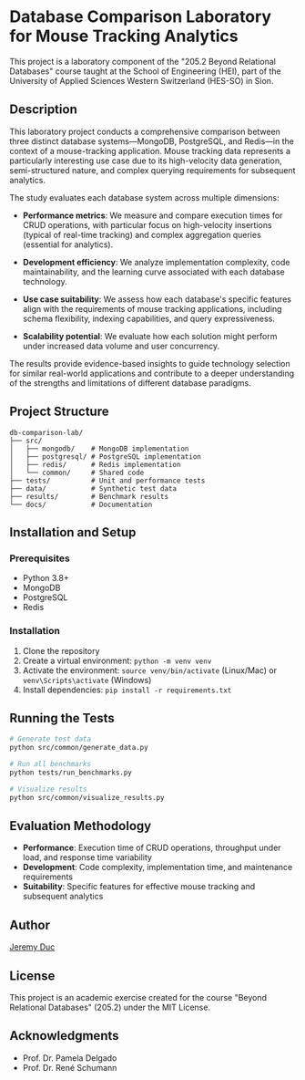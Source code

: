 # Database Comparison Laboratory for Mouse Tracking Analytics

This project is a laboratory component of the "205.2 Beyond Relational Databases" course taught at the School of Engineering (HEI), part of the University of Applied Sciences Western Switzerland (HES-SO) in Sion.

## Description

This laboratory project conducts a comprehensive comparison between three distinct database systems—MongoDB, PostgreSQL, and Redis—in the context of a mouse-tracking application. Mouse tracking data represents a particularly interesting use case due to its high-velocity data generation, semi-structured nature, and complex querying requirements for subsequent analytics.

The study evaluates each database system across multiple dimensions:

- **Performance metrics**: We measure and compare execution times for CRUD operations, with particular focus on high-velocity insertions (typical of real-time tracking) and complex aggregation queries (essential for analytics).
  
- **Development efficiency**: We analyze implementation complexity, code maintainability, and the learning curve associated with each database technology.

- **Use case suitability**: We assess how each database's specific features align with the requirements of mouse tracking applications, including schema flexibility, indexing capabilities, and query expressiveness.

- **Scalability potential**: We evaluate how each solution might perform under increased data volume and user concurrency.

The results provide evidence-based insights to guide technology selection for similar real-world applications and contribute to a deeper understanding of the strengths and limitations of different database paradigms.

## Project Structure
```
db-comparison-lab/
├── src/
│   ├── mongodb/    # MongoDB implementation
│   ├── postgresql/ # PostgreSQL implementation
│   ├── redis/      # Redis implementation
│   └── common/     # Shared code
├── tests/          # Unit and performance tests
├── data/           # Synthetic test data
├── results/        # Benchmark results
└── docs/           # Documentation
```

## Installation and Setup

### Prerequisites
- Python 3.8+
- MongoDB
- PostgreSQL
- Redis

### Installation
1. Clone the repository
2. Create a virtual environment: `python -m venv venv`
3. Activate the environment: `source venv/bin/activate` (Linux/Mac) or `venv\Scripts\activate` (Windows)
4. Install dependencies: `pip install -r requirements.txt`

## Running the Tests
```bash
# Generate test data
python src/common/generate_data.py

# Run all benchmarks
python tests/run_benchmarks.py

# Visualize results
python src/common/visualize_results.py
```

## Evaluation Methodology
- **Performance**: Execution time of CRUD operations, throughput under load, and response time variability
- **Development**: Code complexity, implementation time, and maintenance requirements
- **Suitability**: Specific features for effective mouse tracking and subsequent analytics

## Author

[Jeremy Duc](https://github.com/jijiduc)

## License

This project is an academic exercise created for the course "Beyond Relational Databases" (205.2) under the MIT License.

## Acknowledgments

- Prof. Dr. Pamela Delgado
- Prof. Dr. René Schumann
